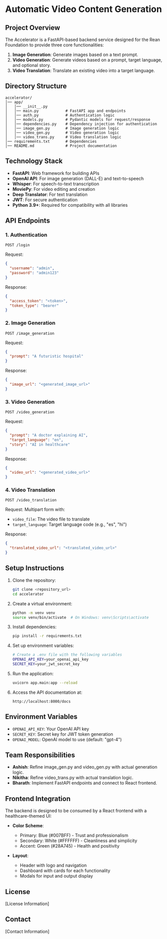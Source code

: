 # Automatic Video Content Generation

## Project Overview

The Accelerator is a FastAPI-based backend service designed for the Rean Foundation to provide three core functionalities:

1. **Image Generation**: Generate images based on a text prompt.
2. **Video Generation**: Generate videos based on a prompt, target language, and optional story.
3. **Video Translation**: Translate an existing video into a target language.

## Directory Structure

```
accelerator/
│── app/
│   │── __init__.py
│   │── main.py            # FastAPI app and endpoints
│   │── auth.py            # Authentication logic
│   │── models.py          # Pydantic models for request/response
│   │── dependencies.py    # Dependency injection for authentication
│   │── image_gen.py       # Image generation logic 
│   │── video_gen.py       # Video generation logic 
│   │── video_trans.py     # Video translation logic 
│── requirements.txt       # Dependencies
│── README.md              # Project documentation
```

## Technology Stack

- **FastAPI**: Web framework for building APIs
- **OpenAI API**: For image generation (DALL-E) and text-to-speech
- **Whisper**: For speech-to-text transcription
- **MoviePy**: For video editing and creation
- **Deep Translator**: For text translation
- **JWT**: For secure authentication
- **Python 3.9+**: Required for compatibility with all libraries

## API Endpoints

### 1. Authentication

```
POST /login
```

Request:
```json
{
  "username": "admin",
  "password": "admin123"
}
```

Response:
```json
{
  "access_token": "<token>",
  "token_type": "bearer"
}
```

### 2. Image Generation

```
POST /image_generation
```

Request:
```json
{
  "prompt": "A futuristic hospital"
}
```

Response:
```json
{
  "image_url": "<generated_image_url>"
}
```

### 3. Video Generation

```
POST /video_generation
```

Request:
```json
{
  "prompt": "A doctor explaining AI",
  "target_language": "en",
  "story": "AI in healthcare"
}
```

Response:
```json
{
  "video_url": "<generated_video_url>"
}
```

### 4. Video Translation

```
POST /video_translation
```

Request: Multipart form with:
- `video_file`: The video file to translate
- `target_language`: Target language code (e.g., "es", "hi")

Response:
```json
{
  "translated_video_url": "<translated_video_url>"
}
```

## Setup Instructions

1. Clone the repository:
   ```bash
   git clone <repository_url>
   cd accelerator
   ```

2. Create a virtual environment:
   ```bash
   python -m venv venv
   source venv/bin/activate  # On Windows: venv\Scripts\activate
   ```

3. Install dependencies:
   ```bash
   pip install -r requirements.txt
   ```

4. Set up environment variables:
   ```bash
   # Create a .env file with the following variables
   OPENAI_API_KEY=your_openai_api_key
   SECRET_KEY=your_jwt_secret_key
   ```

5. Run the application:
   ```bash
   uvicorn app.main:app --reload
   ```

6. Access the API documentation at:
   ```
   http://localhost:8000/docs
   ```

## Environment Variables

- `OPENAI_API_KEY`: Your OpenAI API key
- `SECRET_KEY`: Secret key for JWT token generation
- `OPENAI_MODEL`: OpenAI model to use (default: "gpt-4")

## Team Responsibilities

- **Ashish**: Refine image_gen.py and video_gen.py with actual generation logic.
- **Nikitha**: Refine video_trans.py with actual translation logic.
- **Bharath**: Implement FastAPI endpoints and connect to React frontend.

## Frontend Integration

The backend is designed to be consumed by a React frontend with a healthcare-themed UI:

- **Color Scheme**:
  - Primary: Blue (#007BFF) - Trust and professionalism
  - Secondary: White (#FFFFFF) - Cleanliness and simplicity
  - Accent: Green (#28A745) - Health and positivity

- **Layout**:
  - Header with logo and navigation
  - Dashboard with cards for each functionality
  - Modals for input and output display

## License

[License Information]

## Contact

[Contact Information]
